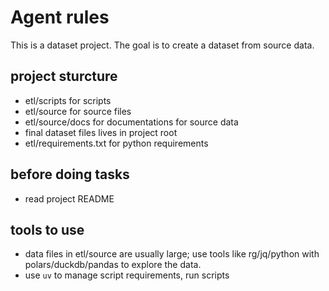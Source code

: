 # Agent rules

This is a dataset project. The goal is to create a dataset from source data.

## project sturcture

- etl/scripts for scripts
- etl/source for source files
- etl/source/docs for documentations for source data
- final dataset files lives in project root
- etl/requirements.txt for python requirements

## before doing tasks

- read project README

## tools to use

- data files in etl/source are usually large; use tools like rg/jq/python with polars/duckdb/pandas to explore the data.
- use `uv` to manage script requirements, run scripts
